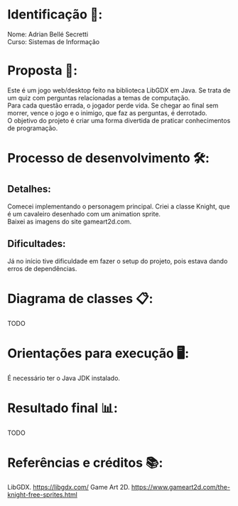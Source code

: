 # Identificação 🪪:
Nome:  Adrian Bellé Secretti <br>
Curso: Sistemas de Informação

# Proposta 📄:
Este é um jogo web/desktop feito na biblioteca LibGDX em Java.
Se trata de um quiz com perguntas relacionadas a temas de computação. <br>
Para cada questão errada, o jogador perde vida.
Se chegar ao final sem morrer, vence o jogo e o inimigo, que faz as perguntas, é derrotado. <br>
O objetivo do projeto é criar uma forma divertida de praticar conhecimentos de programação.

# Processo de desenvolvimento 🛠️:
## Detalhes:
Comecei implementando o personagem principal. Criei a classe Knight, que é um cavaleiro
desenhado com um animation sprite. <br>
Baixei as imagens do site gameart2d.com. <br>

## Dificultades:
Já no início tive dificuldade em fazer o setup do projeto, pois estava dando erros de dependências.

# Diagrama de classes 📋:
TODO

# Orientações para execução 🖥️:
É necessário ter o Java JDK instalado.

# Resultado final 📊:
TODO

# Referências e créditos 📚:
LibGDX. <https://libgdx.com/>
Game Art 2D. <https://www.gameart2d.com/the-knight-free-sprites.html>